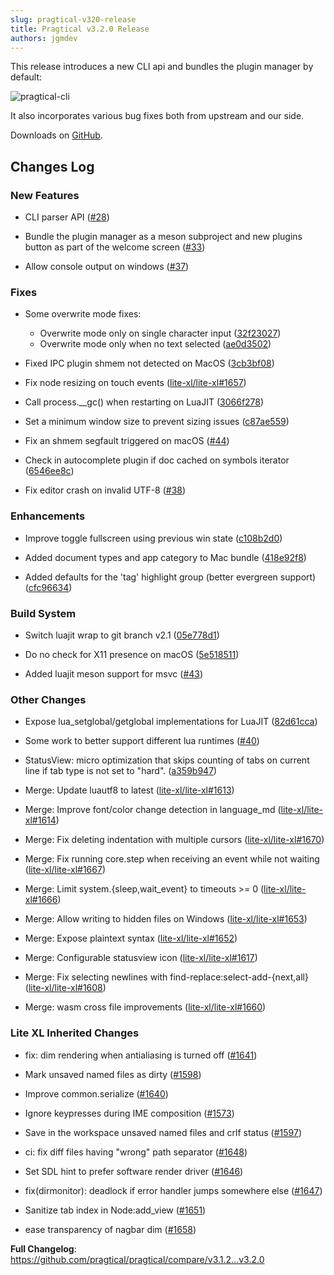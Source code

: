 ```yaml
---
slug: pragtical-v320-release
title: Pragtical v3.2.0 Release
authors: jgmdev
---
```


This release introduces a new CLI api and bundles the plugin manager by default:

![pragtical-cli](https://github.com/pragtical/pragtical/assets/1702572/0cca8ae5-46a8-4002-a902-b70180af86cf)

<!-- truncate -->

It also incorporates various bug fixes both from upstream and our side.

Downloads on [GitHub](https://github.com/pragtical/pragtical/releases/tag/v3.2.0).

## Changes Log

### New Features

* CLI parser API ([#28](https://github.com/pragtical/pragtical/pull/28))

* Bundle the plugin manager as a meson subproject and new plugins button as part of the welcome screen ([#33](https://github.com/pragtical/pragtical/pull/33))

* Allow console output on windows ([#37](https://github.com/pragtical/pragtical/pull/37))

### Fixes

* Some overwrite mode fixes:
  - Overwrite mode only on single character input ([32f23027](https://github.com/pragtical/pragtical/commit/32f23027f41dd4c0cd80215b629f7073de2b6369))
  - Overwrite mode only when no text selected ([ae0d3502](https://github.com/pragtical/pragtical/commit/ae0d35024c408d0f7876763d296e79b0fd1567b7))

* Fixed IPC plugin shmem not detected on MacOS ([3cb3bf08](https://github.com/pragtical/pragtical/commit/3cb3bf08bed98c00a961ecc0b80c772d93a64d1a))

* Fix node resizing on touch events ([lite-xl/lite-xl#1657](https://github.com/lite-xl/lite-xl/pull/1657))

* Call process.__gc() when restarting on LuaJIT ([3066f278](https://github.com/pragtical/pragtical/commit/3066f278bc889aec1ce0223cf1786bb8053183de))

* Set a minimum window size to prevent sizing issues ([c87ae559](https://github.com/pragtical/pragtical/commit/c87ae5598dde30300a63fbdd16586503a14cdf42))

* Fix an shmem segfault triggered on macOS ([#44](https://github.com/pragtical/pragtical/pull/44))

* Check in autocomplete plugin if doc cached on symbols iterator ([6546ee8c](https://github.com/pragtical/pragtical/commit/6546ee8c66ee9df79852a8e2f12089a1706d657e))

* Fix editor crash on invalid UTF-8 ([#38](https://github.com/pragtical/pragtical/pull/38))

### Enhancements

* Improve toggle fullscreen using previous win state ([c108b2d0](https://github.com/pragtical/pragtical/commit/c108b2d09896a8503d6b66b0c94e843d9cfd7b54))

* Added document types and app category to Mac bundle ([418e92f8](https://github.com/pragtical/pragtical/commit/418e92f893c8b5ad2aac926e4efc5c76d6c4be7f))

* Added defaults for the 'tag' highlight group (better evergreen support) ([cfc96634](https://github.com/pragtical/pragtical/commit/cfc96634c474568ed5457e86bd5a810b25607bec))

### Build System

* Switch luajit wrap to git branch v2.1 ([05e778d1](https://github.com/pragtical/pragtical/commit/05e778d15af350a40c34149948b0bca4b220bac3))

* Do no check for X11 presence on macOS ([5e518511](https://github.com/pragtical/pragtical/commit/5e518511fa4ac1b2a26b0f5cbd3a7a7de2360334))

* Added luajit meson support for msvc ([#43](https://github.com/pragtical/pragtical/pull/43))

### Other Changes

* Expose lua_setglobal/getglobal implementations for LuaJIT ([82d61cca](https://github.com/pragtical/pragtical/commit/82d61cca4cfdea4702470924b97456ee0aa0c54c))

* Some work to better support different lua runtimes ([#40](https://github.com/pragtical/pragtical/pull/40))

* StatusView: micro optimization that skips counting of tabs on current line if tab type is not set to "hard". ([a359b947](https://github.com/pragtical/pragtical/commit/a359b947713716fef81da30c33097c7364e1a79e))

* Merge: Update luautf8 to latest ([lite-xl/lite-xl#1613](https://github.com/lite-xl/lite-xl/pull/1613))

* Merge: Improve font/color change detection in language_md ([lite-xl/lite-xl#1614](https://github.com/lite-xl/lite-xl/pull/1614))

* Merge: Fix deleting indentation with multiple cursors ([lite-xl/lite-xl#1670](https://github.com/lite-xl/lite-xl/pull/1670))

* Merge: Fix running core.step when receiving an event while not waiting ([lite-xl/lite-xl#1667](https://github.com/lite-xl/lite-xl/pull/1667))

* Merge: Limit system.\{sleep,wait_event\} to timeouts >= 0 ([lite-xl/lite-xl#1666](https://github.com/lite-xl/lite-xl/pull/1666))

* Merge: Allow writing to hidden files on Windows ([lite-xl/lite-xl#1653](https://github.com/lite-xl/lite-xl/pull/1653))

* Merge: Expose plaintext syntax ([lite-xl/lite-xl#1652](https://github.com/lite-xl/lite-xl/pull/1652))

* Merge: Configurable statusview icon ([lite-xl/lite-xl#1617](https://github.com/lite-xl/lite-xl/pull/1617))

* Merge: Fix selecting newlines with find-replace:select-add-\{next,all\} ([lite-xl/lite-xl#1608](https://github.com/lite-xl/lite-xl/pull/1608))

* Merge: wasm cross file improvements ([lite-xl/lite-xl#1660](https://github.com/lite-xl/lite-xl/pull/1660))

### Lite XL Inherited Changes

* fix: dim rendering when antialiasing is turned off ([#1641](https://github.com/lite-xl/lite-xl/pull/1641))

* Mark unsaved named files as dirty ([#1598](https://github.com/lite-xl/lite-xl/pull/1598))

* Improve common.serialize ([#1640](https://github.com/lite-xl/lite-xl/pull/1640))

* Ignore keypresses during IME composition ([#1573](https://github.com/lite-xl/lite-xl/pull/1573))

* Save in the workspace unsaved named files and crlf status ([#1597](https://github.com/lite-xl/lite-xl/pull/1597))

* ci: fix diff files having "wrong" path separator ([#1648](https://github.com/lite-xl/lite-xl/pull/1648))

* Set SDL hint to prefer software render driver ([#1646](https://github.com/lite-xl/lite-xl/pull/1646))

* fix(dirmonitor): deadlock if error handler jumps somewhere else ([#1647](https://github.com/lite-xl/lite-xl/pull/1647))

* Sanitize tab index in Node:add_view ([#1651](https://github.com/lite-xl/lite-xl/pull/1651))

* ease transparency of nagbar dim ([#1658](https://github.com/lite-xl/lite-xl/pull/1658))

**Full Changelog**: https://github.com/pragtical/pragtical/compare/v3.1.2...v3.2.0
